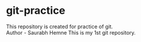 # git-practice
This repository is created for practice of git.
<br>
Author - Saurabh Hemne
<pr> This is my 1st git repository.</pr> 
